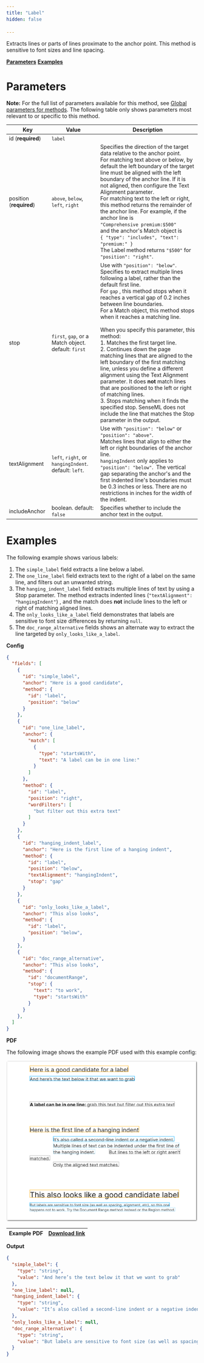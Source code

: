 ```yaml
---
title: "Label"
hidden: false

---
```


Extracts lines or parts of lines proximate to the anchor point. This method is sensitive to font sizes and line spacing. 

[**Parameters**](doc:label#section-parameters)
[**Examples**](doc:label#section-examples)

Parameters
====

**Note:** For the full list of parameters available for this method, see [Global parameters for methods](doc:method#section-global-parameters-for-methods). The following table only shows parameters most relevant to or specific to this method.

| Key                     | Value                                                 | Description                                                  |
| ----------------------- | ----------------------------------------------------- | ------------------------------------------------------------ |
| id (**required**)       | `label`                                               |                                                              |
| position (**required**) | `above`, `below`, `left`, `right`                     | Specifies the direction of the target data relative to the anchor point. <br>For matching text above or below, by default the left boundary of the target line must be aligned with the left boundary of the anchor line. If it is not aligned, then configure the Text Alignment parameter. <br/>For matching text to the left or right, this method returns the remainder of the anchor line. For example, if the anchor line is <br/>`"Comprehensive premium:$500"` <br/>and the anchor's Match object is<br/> `{ "type": "includes", "text": "premium:" }`<br/> The Label method returns `"$500"` for `"position": "right"`. |
| stop                    | `first`, `gap`, or a Match object. default: `first`   | Use with  `"position": "below"`.  <br/>Specifies to extract multiple lines following a label, rather than the default first line. <br/>For `gap` , this method stops when it reaches a vertical gap of 0.2 inches between line boundaries.<br/>For a Match object, this method stops when it reaches a matching line.<br/> <br/>When you specify this parameter, this method:<br/>1. Matches the first target line.<br/> 2. Continues down the page matching lines that are aligned to the left boundary of the first matching line, unless you define a different alignment using the Text Alignment parameter. It does **not** match lines that are positioned to the left or right of matching lines.<br/>3.  Stops matching when it finds the specified stop. SenseML does not include the line that matches the Stop parameter in the output.<br/> |
| textAlignment           | `left`, `right`, or `hangingIndent`. default: `left`. | Use with `"position": "below"` or `"position": "above"`. <br/>Matches lines that align to either the left or right boundaries of the anchor line. <br/> `hangingIndent` only applies to  `"position": "below"`.  The vertical gap separating the anchor's and the first indented line's boundaries must be 0.3 inches or less.  There are no restrictions in inches for the width of the indent. |
| includeAnchor           | boolean. default: `false`                             | Specifies whether to include the anchor text in the output.  |

Examples
====

The following example shows various labels:

1. The  `simple_label` field extracts a line below a label.
2. The `one_line_label` field extracts text to the right of a label on the same line, and filters out an unwanted string. 
3. The `hanging_indent_label` field extracts multiple lines of text by using a Stop parameter.  The method extracts indented lines (`"textAlignment": "hangingIndent"`) , and the match does **not** include lines to the left or right of matching aligned lines. 
4. The `only_looks_like_a_label` field demonstrates that labels are sensitive to font size differences by returning `null`.
5. The `doc_range_alternative` fields shows an alternate way to extract the line targeted by `only_looks_like_a_label`.

**Config**


```json
{
  "fields": [
    {
      "id": "simple_label",
      "anchor": "Here is a good candidate",
      "method": {
        "id": "label",
        "position": "below"
      }
    },
    {
      "id": "one_line_label",
      "anchor": {
        "match": [
          {
            "type": "startsWith",
            "text": "A label can be in one line:"
          }
        ]
      },
      "method": {
        "id": "label",
        "position": "right",
        "wordFilters": [
          "but filter out this extra text"
        ]
      }
    },
    {
      "id": "hanging_indent_label",
      "anchor": "Here is the first line of a hanging indent",
      "method": {
        "id": "label",
        "position": "below",
        "textAlignment": "hangingIndent",
        "stop": "gap"
      }
    },
    {
      "id": "only_looks_like_a_label",
      "anchor": "This also looks",
      "method": {
        "id": "label",
        "position": "below",
      }
    },
    {
      "id": "doc_range_alternative",
      "anchor": "This also looks",
      "method": {
        "id": "documentRange",
        "stop": {
          "text": "to work",
          "type": "startsWith"
        }
      }
    },
  ]
}
```

**PDF**

The following image shows the example PDF used with this example config:

![Click to enlarge](https://raw.githubusercontent.com/sensible-hq/sensible-docs/main/readme-sync/assets/v0/images/final/label_examples.png)

| Example PDF | [Download link](https://raw.githubusercontent.com/sensible-hq/sensible-docs/main/readme-sync/assets/v0/pdfs/label_example.pdf) |
| ---------------------------- | ------------------------------------------------------------------------------------------------------------------------------ |


**Output**

```json
{
  "simple_label": {
    "type": "string",
    "value": "And here’s the text below it that we want to grab"
  },
  "one_line_label": null,
  "hanging_indent_label": {
    "type": "string",
    "value": "It’s also called a second-line indent or a negative indent. Multiple lines of text can be indented under the first line of the hanging indent."
  },
  "only_looks_like_a_label": null,
  "doc_range_alternative": {
    "type": "string",
    "value": "But labels are sensitive to font size (as well as spacing, alignment, etc), so this one happens not to work. Try the Document Range method instead or the Region method."
  }
}
```

